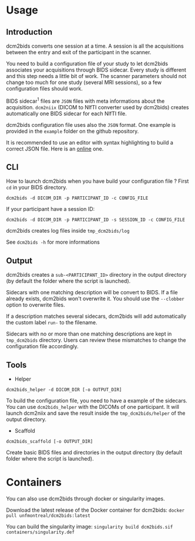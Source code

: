 # Usage

## Introduction

dcm2bids converts one session at a time. A session is all the acquisitions between the entry and exit of the participant in the scanner.

You need to build a configuration file of your study to let dcm2bids associates your acquisitions through BIDS sidecar. Every study is different and this step needs a little bit of work. The scanner parameters should not change too much for one study (several MRI sessions), so a few configuration files should work.

BIDS sidecar<sup>1</sup> files are `JSON` files with meta informations about the acquisition. `dcm2niix` (DICOM to NIfTI converter used by dcm2bids) creates automatically one BIDS sidecar for each NIfTI file.

dcm2bids configuration file uses also the `JSON` format. One example is provided in the `example` folder on the github repository.

It is recommended to use an editor with syntax highlighting to build a correct JSON file. Here is an [online][json-editor] one.

## CLI

How to launch dcm2bids when you have build your configuration file ? First `cd` in your BIDS directory.

`dcm2bids -d DICOM_DIR -p PARTICIPANT_ID -c CONFIG_FILE`

If your participant have a session ID:

`dcm2bids -d DICOM_DIR -p PARTICIPANT_ID -s SESSION_ID -c CONFIG_FILE`

dcm2bids creates log files inside `tmp_dcm2bids/log`

See `dcm2bids -h` for more informations

## Output

dcm2bids creates a `sub-<PARTICIPANT_ID>` directory in the output directory (by default the folder where the script is launched).

Sidecars with one matching description will be convert to BIDS. If a file already exists, dcm2bids won't overwrite it. You should use the `--clobber` option to overwrite files.

If a description matches several sidecars, dcm2bids will add automatically the custom label `run-` to the filename.

Sidecars with no or more than one matching descriptions are kept in `tmp_dcm2bids` directory. Users can review these mismatches to change the configuration file accordingly.

## Tools

- Helper

`dcm2bids_helper -d DICOM_DIR [-o OUTPUT_DIR]`

To build the configuration file, you need to have a example of the sidecars. You can use `dcm2bids_helper` with the DICOMs of one participant. It will launch dcm2niix and save the result inside the `tmp_dcm2bids/helper` of the output directory.

- Scaffold

`dcm2bids_scaffold [-o OUTPUT_DIR]`

Create basic BIDS files and directories in the output directory (by default folder where the script is launched).

[json-editor]: http://jsoneditoronline.org/


# Containers

You can also use dcm2bids through docker or singularity images.

Download the latest release of the Docker container for dcm2bids:
`docker pull unfmontreal/dcm2bids:latest`

You can build the singularity image:
`singularity build dcm2bids.sif containers/singularity.def`
